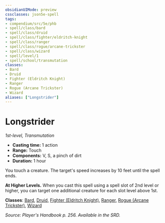 ```yaml
---
obsidianUIMode: preview
cssclasses: json5e-spell
tags:
- compendium/src/5e/phb
- spell/class/bard
- spell/class/druid
- spell/class/fighter/eldritch-knight
- spell/class/ranger
- spell/class/rogue/arcane-trickster
- spell/class/wizard
- spell/level/1
- spell/school/transmutation
classes:
- Bard
- Druid
- Fighter (Eldritch Knight)
- Ranger
- Rogue (Arcane Trickster)
- Wizard
aliases: ["Longstrider"]
---
```

# Longstrider
*1st-level, Transmutation*  

- **Casting time:** 1 action
- **Range:** Touch
- **Components:** V, S, a pinch of dirt
- **Duration:** 1 hour

You touch a creature. The target's speed increases by 10 feet until the spell ends.

**At Higher Levels.** When you cast this spell using a spell slot of 2nd level or higher, you can target one additional creature for each slot level above 1st.

**Classes**: [Bard](bard.md), [Druid](git/3-Mechanics/CLI/classes/druid.md), [Fighter (Eldritch Knight)](fighter-eldritch-knight.md), [Ranger](ranger.md), [Rogue (Arcane Trickster)](rogue-arcane-trickster.md), [Wizard](wizard.md)

*Source: Player's Handbook p. 256. Available in the SRD.*